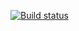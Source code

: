 [![Build status](https://ci.appveyor.com/api/projects/status/p4c0w8d02dk1dc4x?svg=true)](https://ci.appveyor.com/project/JulietteT/ap-ky842)
